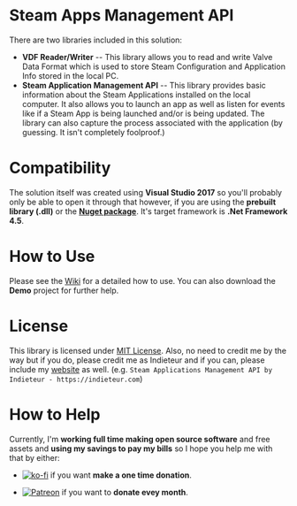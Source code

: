 # Steam Apps Management API
There are two libraries included in this solution:
* **VDF Reader/Writer** -- This library allows you to read and write Valve Data Format which is used to store Steam Configuration and Application Info stored in the local PC.
* **Steam Application Management API** -- This library provides basic information about the Steam Applications installed on the local computer. It also allows you to launch an app as well as listen for events like if a Steam App is being launched and/or is being updated. The library can also capture the process associated with the application (by guessing. It isn't completely foolproof.)

# Compatibility
The solution itself was created using **Visual Studio 2017** so you'll probably only be able to open it through that however, if you are using the **prebuilt library (.dll)** or the [**Nuget package**](https://www.nuget.org/packages/Indieteur.SteamAppsManAndVDFAPI/1.0.1). It's target framework is **.Net Framework 4.5**.

# How to Use
Please see the [Wiki](https://github.com/Indieteur/Steam-Apps-Management-API/wiki) for a detailed how to use. You can also download the **Demo** project for further help.

# License
This library is licensed under [MIT License](https://opensource.org/licenses/MIT). Also, no need to credit me by the way but if you do, please credit me as Indieteur and if you can, please include my [website](https://indieteur.com) as well. (e.g. `Steam Applications Management API by Indieteur - https://indieteur.com`)

# How to Help
Currently, I'm **working full time making open source software** and free assets and **using my savings to pay my bills** so I hope you help me with that by either:


* [![ko-fi](https://www.ko-fi.com/img/donate_sm.png)](https://ko-fi.com/Y8Y8M5JV) if you want **make a one time donation**.

* [![Patreon](https://c5.patreon.com/external/logo/become_a_patron_button.png)](https://www.patreon.com/indieteur) if you want to **donate evey month**.
